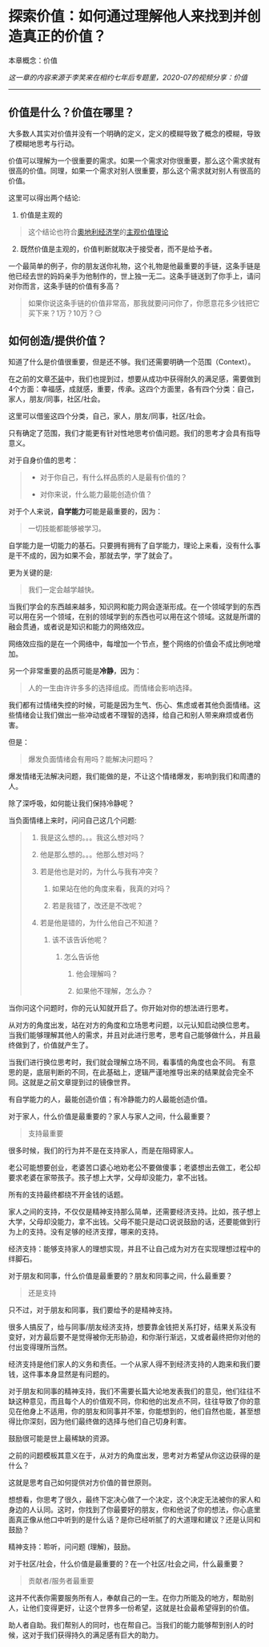 # 探索价值：如何通过理解他人来找到并创造真正的价值？

本章概念：价值

*这一章的内容来源于李笑来在相约七年后专题里，2020-07的视频分享：价值*

---

## 价值是什么？价值在哪里？

大多数人其实对价值并没有一个明确的定义，定义的模糊导致了概念的模糊，导致了模糊地思考与行动。

价值可以理解为一个很重要的需求。如果一个需求对你很重要，那么这个需求就有很高的价值。同理，如果一个需求对别人很重要，那么这个需求就对别人有很高的价值。

这里可以得出两个结论:

1. 价值是主观的

> 这个结论也符合[奧地利经济学](https://zh.wikipedia.org/wiki/%E5%A5%A7%E5%9C%B0%E5%88%A9%E5%AD%B8%E6%B4%BE)的[主观价值理论](https://zh.wikipedia.org/wiki/%E4%B8%BB%E8%A7%80%E5%83%B9%E5%80%BC%E7%90%86%E8%AB%96)

2. 既然价值是主观的，价值判断就取决于接受者，而不是给予者。

一个最简单的例子，你的朋友送你礼物，这个礼物是他最重要的手链，这条手链是他已经去世的妈妈亲手为他制作的，世上独一无二。这条手链送到了你手上，请问对你而言，这条手链的价值有多高？

> 如果你说这条手链的价值非常高，那我就要问问你了，你愿意花多少钱把它买下来？1万？10万？😏

## 如何创造/提供价值？

知道了什么是价值很重要，但是还不够。我们还需要明确一个范围（Context）。

在之前的文章[不装](https://github.com/ericlee1778/writing/blob/main/chinese/%E7%AC%94%E8%AE%B0%20-%20%E7%9B%B8%E7%BA%A6%E4%B8%83%E5%B9%B4%E5%90%8E%20(%E8%A7%86%E9%A2%91%E8%AF%BE%E7%A8%8B%E6%9D%A5%E6%BA%90%E4%BA%8E%E6%9D%8E%E7%AC%91%E6%9D%A5%E8%80%81%E5%B8%88)/001.%E4%B8%8D%E8%A3%85.md)中，我们也提到过，想要从成功中获得耐久的满足感，需要做到4个方面：幸福感，成就感，重要，传承。这四个方面里，各有四个分类：自己，家人，朋友/同事，社区/社会。

这里可以借鉴这四个分类，自己，家人，朋友/同事，社区/社会。

只有确定了范围，我们才能更有针对性地思考价值问题。我们的思考才会具有指导意义。

对于自身价值的思考：

> * 对于你自己，有什么样品质的人是最有价值的？
>
> * 对你来说，什么能力最能创造价值？



对于个人来说，**自学能力**可能是最重要的，因为：

> 一切技能都能够被学习。

自学能力是一切能力的基石。只要拥有拥有了自学能力，理论上来看，没有什么事是干不成的，因为如果不会，那就去学，学了就会了。

更为关键的是:

> 我们一定会越学越快。

当我们学会的东西越来越多，知识网和能力网会逐渐形成。在一个领域学到的东西可以用在另一个领域，在别的领域学到的东西也可以用在这个领域。这就是所谓的融会贯通，或者说是知识和能力的网络效应。

网络效应指的是在一个网络中，每增加一个节点，整个网络的价值会不成比例地增加。

另一个非常重要的品质可能是**冷静**，因为：

> 人的一生由许许多多的选择组成。而情绪会影响选择。

我们都有过情绪失控的时候，可能是因为生气、伤心、焦虑或者其他负面情绪。这些情绪会让我们做出一些冲动或者不理智的选择，给自己和别人带来麻烦或者伤害。

但是：

> 爆发负面情绪会有用吗？能解决问题吗？

爆发情绪无法解决问题，我们能做的是，不让这个情绪爆发，影响到我们和周遭的人。

除了深呼吸，如何能让我们保持冷静呢？

当负面情绪上来时，问问自己这几个问题:

> 1. 我是这么想的。。。我这么想对吗？
>
> 2. 他是那么想的。。。他那么想对吗？
>
> 3. 若是他也是对的，为什么与我有冲突？
>
>	    1. 如果站在他的角度来看，我真的对吗？
>
>	    2. 若是我错了，改还是不改呢？
>
> 4. 若是他是错的，为什么他自己不知道？
>
>	    1. 该不该告诉他呢？
>
>		    1. 怎么告诉他
> 
>			    1. 他会理解吗？
>
>			    2. 如果他不理解，怎么办？

当你问这个问题时，你的元认知就开启了。你开始对你的想法进行思考。

从对方的角度出发，站在对方的角度和立场思考问题，以元认知启动换位思考。
当我们能够理解其他人的需求，并且对此进行思考，思考自己能够做什么，并且最终做到了，价值就产生了。

当我们进行换位思考时，我们就会理解立场不同，看事情的角度也会不同。
有意思的是，底层判断的不同，在此基础上，逻辑严谨地推导出来的结果就会完全不同。这就是之前文章提到过的镜像世界。

有自学能力的人，最能创造价值；有冷静能力的人最能创造价值。


对于家人，什么价值是最重要的？家人与家人之间，什么最重要？

> 支持最重要

很多时候，我们的行为并不是在支持家人，而是在阻碍家人。

老公可能想要创业，老婆苦口婆心地劝老公不要做傻事；老婆想出去做工，老公却要求老婆在家带孩子。孩子想上大学，父母却没能力，拿不出钱。

所有的支持最终都绕不开金钱的话题。

家人之间的支持，不仅仅是精神支持那么简单，还需要经济支持。比如，孩子想上大学，父母却没能力，拿不出钱。父母不能只是动口说说鼓励的话，还要能做到行为上的支持。没有足够的经济支撑，哪来的支持。

经济支持：能够支持家人的理想实现，并且不让自己成为对方在实现理想过程中的绊脚石。

对于朋友和同事，什么价值是最重要的？朋友和同事之间，什么最重要？

> 还是支持

只不过，对于朋友和同事，我们要给予的是精神支持。

很多人搞反了，给与同事/朋友经济支持，想要靠金钱把关系打好，结果关系没有变好，对方最后要不是觉得被你无形胁迫，和你渐行渐远，又或者最终把你对他的付出变得理所当然。

经济支持是他们家人的义务和责任。一个从家人得不到经济支持的人跑来和我们要钱，这件事本身显然是有问题的。

对于朋友和同事的精神支持，我们不需要长篇大论地发表我们的意见，他们往往不缺这种意见，而且每个人的价值观不同，你和他的出发点不同，往往导致了你的意见在他身上不适用，你的朋友和同事并不笨，你能想到的，他们自然也能，甚至想得比你深刻，因为他们最终做的选择与他们自己切身利害。

鼓励很可能是世上最稀缺的资源。

之前的问题模板其意义在于，从对方的角度出发，思考对方希望从你这边获得的是什么？

这就是思考自己如何提供对方价值的普世原则。

想想看，你思考了很久，最终下定决心做了一个决定，这个决定无法被你的家人和身边的人认同。这时，你找到了你最要好的朋友，你和他说了你的想法，你心底里面真正像从他口中听到的是什么话？是你已经听腻了的大道理和建议？还是认同和鼓励？

精神支持：聆听，问问题 (理解)，鼓励。

对于社区/社会，什么价值是最重要的？在一个社区/社会之间，什么最重要？

> 贡献者/服务者最重要

这并不代表你需要服务所有人，奉献自己的一生。在你力所能及的地方，帮助别人，让他们变得更好，让这个世界多一份希望，这就是社会最希望得到的价值。

助人者自助。我们帮别人的同时，也在帮自己。当我们的能力能够帮到别人的时候，这对于我们获得持久的满足感有巨大的助力。
